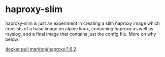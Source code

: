 # haproxy-slim

haproxy-slim is just an experiment in creating a slim haproxy image which
consists of a base image on alpine linux, containing haproxy as well as
rsyslog, and a final image that contains just the config file. More on
why below.

[docker pull markbnj/haproxy:1.6.2](https://hub.docker.com/r/markbnj/haproxy/)

